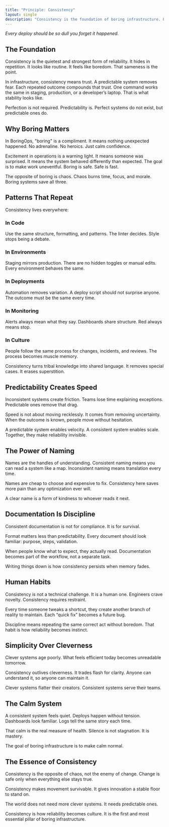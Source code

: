 ```yaml
---
title: "Principle: Consistency"
layout: single
description: "Consistency is the foundation of boring infrastructure. Predictability breeds trust, and trust enables speed."
---
```


*Every deploy should be so dull you forget it happened.*

## The Foundation

Consistency is the quietest and strongest form of reliability. It hides in repetition. It looks like routine. It feels like boredom. That sameness is the point.

In infrastructure, consistency means trust. A predictable system removes fear. Each repeated outcome compounds that trust. One command works the same in staging, production, or a developer’s laptop. That is what stability looks like.

Perfection is not required. Predictability is. Perfect systems do not exist, but predictable ones do.

## Why Boring Matters

In BoringOps, "boring" is a compliment. It means nothing unexpected happened. No adrenaline. No heroics. Just calm confidence.

Excitement in operations is a warning light. It means someone was surprised. It means the system behaved differently than expected. The goal is to make work uneventful. Boring is safe. Safe is fast.

The opposite of boring is chaos. Chaos burns time, focus, and morale. Boring systems save all three.

## Patterns That Repeat

Consistency lives everywhere:

### In Code

Use the same structure, formatting, and patterns. The linter decides. Style stops being a debate.

### In Environments

Staging mirrors production. There are no hidden toggles or manual edits. Every environment behaves the same.

### In Deployments

Automation removes variation. A deploy script should not surprise anyone. The outcome must be the same every time.

### In Monitoring

Alerts always mean what they say. Dashboards share structure. Red always means stop.

### In Culture

People follow the same process for changes, incidents, and reviews. The process becomes muscle memory.

Consistency turns tribal knowledge into shared language. It removes special cases. It erases superstition.

## Predictability Creates Speed

Inconsistent systems create friction. Teams lose time explaining exceptions. Predictable ones remove that drag.

Speed is not about moving recklessly. It comes from removing uncertainty. When the outcome is known, people move without hesitation.

A predictable system enables velocity. A consistent system enables scale. Together, they make reliability invisible.

## The Power of Naming

Names are the handles of understanding. Consistent naming means you can read a system like a map. Inconsistent naming means translation every time.

Names are cheap to choose and expensive to fix. Consistency here saves more pain than any optimization ever will.

A clear name is a form of kindness to whoever reads it next.

## Documentation Is Discipline

Consistent documentation is not for compliance. It is for survival.

Format matters less than predictability. Every document should look familiar: purpose, steps, validation.

When people know what to expect, they actually read. Documentation becomes part of the workflow, not a separate task.

Writing things down is how consistency persists when memory fades.

## Human Habits

Consistency is not a technical challenge. It is a human one. Engineers crave novelty. Consistency requires restraint.

Every time someone tweaks a shortcut, they create another branch of reality to maintain. Each “quick fix” becomes a future bug.

Discipline means repeating the same correct act without boredom. That habit is how reliability becomes instinct.

## Simplicity Over Cleverness

Clever systems age poorly. What feels efficient today becomes unreadable tomorrow.

Consistency outlives cleverness. It trades flash for clarity. Anyone can understand it, so anyone can maintain it.

Clever systems flatter their creators. Consistent systems serve their teams.

## The Calm System

A consistent system feels quiet. Deploys happen without tension. Dashboards look familiar. Logs tell the same story each time.

That calm is the real measure of health. Silence is not stagnation. It is mastery.

The goal of boring infrastructure is to make calm normal.

## The Essence of Consistency

Consistency is the opposite of chaos, not the enemy of change. Change is safe only when everything else stays true.

Consistency makes movement survivable. It gives innovation a stable floor to stand on.

The world does not need more clever systems. It needs predictable ones.

Consistency is how reliability becomes culture. It is the first and most essential pillar of boring infrastructure.
